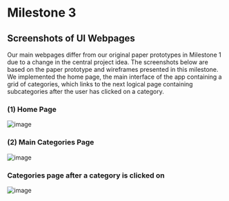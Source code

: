 # Milestone 3

## Screenshots of UI Webpages
Our main webpages differ from our original paper prototypes in Milestone 1 due to a change in the central project idea.
The screenshots below are based on the paper prototype and wireframes presented in this milestone. We implemented the home page,
the main interface of the app containing a grid of categories, which links to the next logical page containing subcategories after the user has clicked on a category. 

### (1) Home Page
![image](https://drive.google.com/uc?export=view&id=1Ni5u9p12QkAMW6tId9iD9-w_Eiof76At) 

### (2) Main Categories Page
![image](https://drive.google.com/uc?export=view&id=137jQ2TQQcXwmgu8t3TkcsHtyIKTnY4vz) 

### Categories page after a category is clicked on 
![image](https://drive.google.com/uc?export=view&id=1GVzwFkd1MlPLJDIYF7R61tVuKex13FkT)
